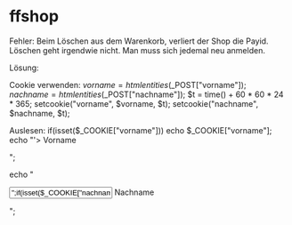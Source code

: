 # ffshop

Fehler: 
Beim Löschen aus dem Warenkorb, verliert der Shop die Payid. Löschen geht irgendwie nicht. Man muss sich jedemal neu anmelden.

Lösung:

Cookie verwenden:
$vorname = htmlentities($_POST["vorname"]);
$nachname = htmlentities($_POST["nachname"]);
$t = time() + 60 * 60 * 24 * 365;
setcookie("vorname", $vorname, $t);
setcookie("nachname", $nachname, $t);

Auslesen:
if(isset($_COOKIE["vorname"]))
      echo $_COOKIE["vorname"];
   echo "'> Vorname</p>";

   echo "<p><input name='nachname' size='20' value='";
   if(isset($_COOKIE["nachname"]))
      echo $_COOKIE["nachname"];
   echo "'> Nachname</p>";